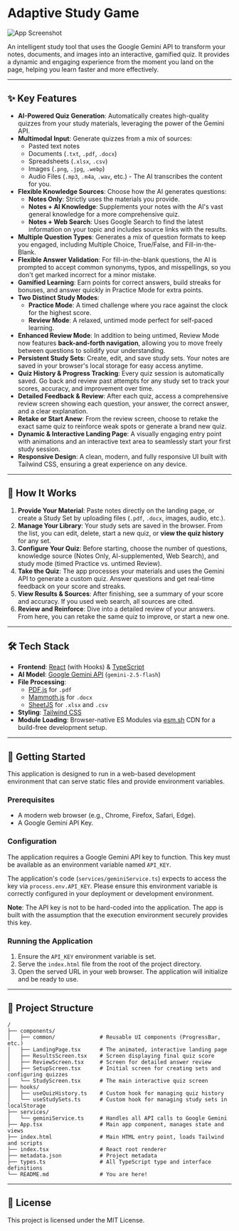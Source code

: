 # Adaptive Study Game

![App Screenshot](https://storage.googleapis.com/project-screenshots/adaptive-study-game/landing-page-preview.gif)

An intelligent study tool that uses the Google Gemini API to transform your notes, documents, and images into an interactive, gamified quiz. It provides a dynamic and engaging experience from the moment you land on the page, helping you learn faster and more effectively.

---

## ✨ Key Features

- **AI-Powered Quiz Generation**: Automatically creates high-quality quizzes from your study materials, leveraging the power of the Gemini API.
- **Multimodal Input**: Generate quizzes from a mix of sources:
  - Pasted text notes
  - Documents (`.txt`, `.pdf`, `.docx`)
  - Spreadsheets (`.xlsx`, `.csv`)
  - Images (`.png`, `.jpg`, `.webp`)
  - Audio Files (`.mp3`, `.m4a`, `.wav`, etc.) - The AI transcribes the content for you.
- **Flexible Knowledge Sources**: Choose how the AI generates questions:
  - **Notes Only**: Strictly uses the materials you provide.
  - **Notes + AI Knowledge**: Supplements your notes with the AI's vast general knowledge for a more comprehensive quiz.
  - **Notes + Web Search**: Uses Google Search to find the latest information on your topic and includes source links with the results.
- **Multiple Question Types**: Generates a mix of question formats to keep you engaged, including Multiple Choice, True/False, and Fill-in-the-Blank.
- **Flexible Answer Validation**: For fill-in-the-blank questions, the AI is prompted to accept common synonyms, typos, and misspellings, so you don't get marked incorrect for a minor mistake.
- **Gamified Learning**: Earn points for correct answers, build streaks for bonuses, and answer quickly in Practice Mode for extra points.
- **Two Distinct Study Modes**:
  - **Practice Mode**: A timed challenge where you race against the clock for the highest score.
  - **Review Mode**: A relaxed, untimed mode perfect for self-paced learning.
- **Enhanced Review Mode**: In addition to being untimed, Review Mode now features **back-and-forth navigation**, allowing you to move freely between questions to solidify your understanding.
- **Persistent Study Sets**: Create, edit, and save study sets. Your notes are saved in your browser's local storage for easy access anytime.
- **Quiz History & Progress Tracking**: Every quiz session is automatically saved. Go back and review past attempts for any study set to track your scores, accuracy, and improvement over time.
- **Detailed Feedback & Review**: After each quiz, access a comprehensive review screen showing each question, your answer, the correct answer, and a clear explanation.
- **Retake or Start Anew**: From the review screen, choose to retake the exact same quiz to reinforce weak spots or generate a brand new quiz.
- **Dynamic & Interactive Landing Page**: A visually engaging entry point with animations and an interactive text area to seamlessly start your first study session.
- **Responsive Design**: A clean, modern, and fully responsive UI built with Tailwind CSS, ensuring a great experience on any device.

---

## 🚀 How It Works

1.  **Provide Your Material**: Paste notes directly on the landing page, or create a Study Set by uploading files (`.pdf`, `.docx`, images, audio, etc.).
2.  **Manage Your Library**: Your study sets are saved in the browser. From the list, you can edit, delete, start a new quiz, or **view the quiz history** for any set.
3.  **Configure Your Quiz**: Before starting, choose the number of questions, knowledge source (Notes Only, AI-supplemented, Web Search), and study mode (timed Practice vs. untimed Review).
4.  **Take the Quiz**: The app processes your materials and uses the Gemini API to generate a custom quiz. Answer questions and get real-time feedback on your score and streaks.
5.  **View Results & Sources**: After finishing, see a summary of your score and accuracy. If you used web search, all sources are cited.
6.  **Review and Reinforce**: Dive into a detailed review of your answers. From here, you can retake the same quiz to improve, or start a new one.

---

## 🛠️ Tech Stack

- **Frontend**: [React](https://react.dev/) (with Hooks) & [TypeScript](https://www.typescriptlang.org/)
- **AI Model**: [Google Gemini API](https://ai.google.dev/) (`gemini-2.5-flash`)
- **File Processing**:
    - [PDF.js](https://mozilla.github.io/pdf.js/) for `.pdf`
    - [Mammoth.js](https://github.com/mwilliamson/mammoth.js) for `.docx`
    - [SheetJS](https://sheetjs.com/) for `.xlsx` and `.csv`
- **Styling**: [Tailwind CSS](https://tailwindcss.com/)
- **Module Loading**: Browser-native ES Modules via [esm.sh](https://esm.sh/) CDN for a build-free development setup.

---

## 🔧 Getting Started

This application is designed to run in a web-based development environment that can serve static files and provide environment variables.

### Prerequisites

- A modern web browser (e.g., Chrome, Firefox, Safari, Edge).
- A Google Gemini API Key.

### Configuration

The application requires a Google Gemini API key to function. This key must be available as an environment variable named `API_KEY`.

The application's code (`services/geminiService.ts`) expects to access the key via `process.env.API_KEY`. Please ensure this environment variable is correctly configured in your deployment or development environment.

**Note**: The API key is not to be hard-coded into the application. The app is built with the assumption that the execution environment securely provides this key.

### Running the Application

1. Ensure the `API_KEY` environment variable is set.
2. Serve the `index.html` file from the root of the project directory.
3. Open the served URL in your web browser. The application will initialize and be ready to use.

---

## 📂 Project Structure

```
/
├── components/
│   ├── common/              # Reusable UI components (ProgressBar, etc.)
│   ├── LandingPage.tsx      # The animated, interactive landing page
│   ├── ResultsScreen.tsx    # Screen displaying final quiz score
│   ├── ReviewScreen.tsx     # Screen for detailed answer review
│   ├── SetupScreen.tsx      # Initial screen for creating sets and configuring quizzes
│   └── StudyScreen.tsx      # The main interactive quiz screen
├── hooks/
│   ├── useQuizHistory.ts    # Custom hook for managing quiz history
│   └── useStudySets.ts      # Custom hook for managing study sets in localStorage
├── services/
│   └── geminiService.ts     # Handles all API calls to Google Gemini
├── App.tsx                  # Main app component, manages state and views
├── index.html               # Main HTML entry point, loads Tailwind and scripts
├── index.tsx                # React root renderer
├── metadata.json            # Project metadata
├── types.ts                 # All TypeScript type and interface definitions
└── README.md                # You are here!
```

---

## 📄 License

This project is licensed under the MIT License.